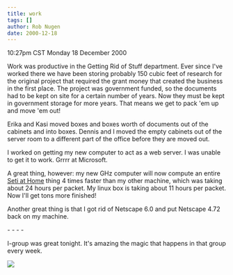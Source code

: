 ```yaml
---
title: work
tags: []
author: Rob Nugen
date: 2000-12-18
---
```


<title>stuff</title>
<p class=date>10:27pm CST Monday 18 December 2000</p>

<p>Work was productive in the Getting Rid of Stuff department.  Ever
since I've worked there we have been storing probably 150 cubic feet
of research for the original project that required the grant money
that created the business in the first place.  The project was
government funded, so the documents had to be kept on site for a
certain number of years.  Now they must be kept in government storage
for more years.  That means we get to pack 'em up and move 'em
out!</p>

<p>Erika and Kasi moved boxes and boxes worth of documents out of the
cabinets and into boxes.  Dennis and I moved the empty cabinets out of
the server room to a different part of the office before they are
moved out.</p>

<p>I worked on getting my new computer to act as a web server.  I was
unable to get it to work.  Grrrr at Microsoft.</p>

<p>A great thing, however:  my new GHz computer will now compute an
entire <a href="https://setiathome.berkeley.edu">Seti at Home</a> thing
4 times faster than my other machine, which was taking about 24 hours
per packet.  My linux box is taking about 11 hours per packet.  Now
I'll get tons more finished!</p>

<p>Another great thing is that I got rid of Netscape 6.0 and put
Netscape 4.72 back on my machine.</p>

<p>- - - -</p>

<p>I-group was great tonight.  It's amazing the magic that happens in
that group every week.</p>

<p><img src='/images/rob/wL-ROB.gif'/></p>

